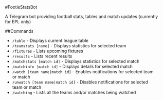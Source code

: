 #FootieStatsBot

A Telegram bot providing football stats, tables and match updates (currently for EPL only)

##Commands

* `/table` - Displays current league table
* `/teamstats [name]` - Displays statistics for selected team
* `/fixtures` - Lists upcoming fixtures
* `/results` - Lists recent results
* `/matchstats [match id]` - Displays statistics for selected match
* `/matchinfo [match id]` - Displays details for selected match
* `/watch [team name|match id]` - Enables notifications for selected team or match
* `/unwatch [team name|match id]` - Disables notifications for selected team or match
* `/watching` - Lists all the teams and/or matches being watched
